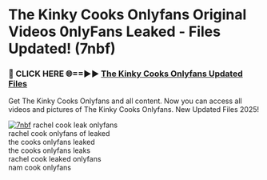 # The Kinky Cooks Onlyfans Original Videos 0nlyFans Leaked - Files Updated! (7nbf)

<h3>🔴 CLICK HERE 🌐==►► <a href="https://tinyurl.com/2jnfzry5" rel="nofollow">The Kinky Cooks Onlyfans Updated Files</a></h3>

Get The Kinky Cooks Onlyfans and all content. Now you can access all videos and pictures of The Kinky Cooks Onlyfans. New Updated Files 2025!

[![7nbf](https://i.imgur.com/GyGTBgg.gif)](https://tinyurl.com/2jnfzry5)
rachel cook leak onlyfans<br>
rachel cook onlyfans of leaked<br>
the cooks onlyfans leaked<br>
the cooks onlyfans leaks<br>
rachel cook leaked onlyfans<br>
nam cook onlyfans